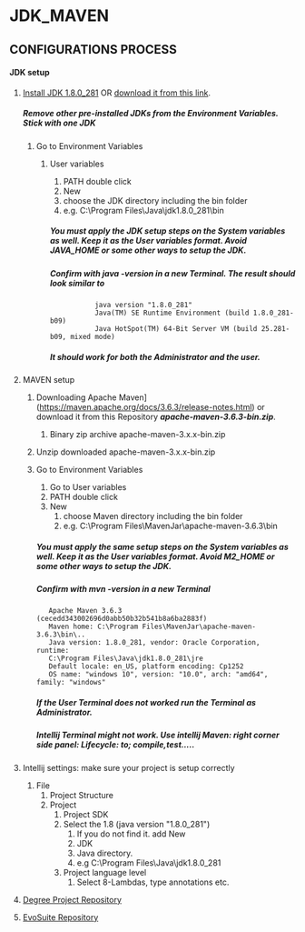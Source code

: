# JDK_MAVEN
## CONFIGURATIONS PROCESS

  #### JDK setup
1. [Install JDK 1.8.0_281](https://www.oracle.com/java/technologies/javase/8u281-relnotes.html) OR [download it from this link](https://1drv.ms/u/s!AmGvpLcnczUeiqRpLuU-2wAbGqAThA?e=aksvTG). 
      ##### Remove other pre-installed JDKs from the Environment Variables. Stick with one JDK 
   
    1. Go to Environment Variables
        1. User variables
           
              1. PATH double click
              1. New  
              1. choose the JDK directory including the bin folder
              1. e.g. C:\Program Files\Java\jdk1.8.0_281\bin
              ##### You must apply the JDK setup steps on the **System variables** as well. Keep it as the User variables format. Avoid JAVA_HOME or some other ways to setup the JDK.
              ##### Confirm with java -version in a new Terminal. The result should look similar to
                       
                          java version "1.8.0_281"
                          Java(TM) SE Runtime Environment (build 1.8.0_281-b09)
                          Java HotSpot(TM) 64-Bit Server VM (build 25.281-b09, mixed mode)
              ##### It should work for both the  Administrator and the user.
             
1. MAVEN setup
      1. Downloading Apache Maven](https://maven.apache.org/docs/3.6.3/release-notes.html) or download it from this Repository ***apache-maven-3.6.3-bin.zip***.
            1. Binary zip archive apache-maven-3.x.x-bin.zip 
      1. Unzip downloaded apache-maven-3.x.x-bin.zip
      1. Go to Environment Variables
            1. Go to User variables
            1. PATH double click
            1. New  
                 1. choose Maven directory including the bin folder
                 1. e.g. C:\Program Files\MavenJar\apache-maven-3.6.3\bin
                    
            ##### You must apply the same setup steps on the **System variables** as well. Keep it as the User variables format. Avoid M2_HOME or some other ways to setup the JDK.
           ##### Confirm with mvn -version in a new Terminal
                Apache Maven 3.6.3 (cecedd343002696d0abb50b32b541b8a6ba2883f)
                Maven home: C:\Program Files\MavenJar\apache-maven-3.6.3\bin\..
                Java version: 1.8.0_281, vendor: Oracle Corporation, runtime: 
                C:\Program Files\Java\jdk1.8.0_281\jre
                Default locale: en_US, platform encoding: Cp1252
                OS name: "windows 10", version: "10.0", arch: "amd64", family: "windows"
                
           ##### If the User Terminal does not worked run the Terminal as Administrator.
           ##### Intellij Terminal might not work. Use intellij Maven: right corner side panel: Lifecycle: to; compile,test.....

1. Intellij settings: make sure your project is setup correctly
    1. File
        1. Project Structure
        1. Project
            1. Project SDK
            1. Select the 1.8 (java version "1.8.0_281")
                1. If you do not find it. add New
                1. JDK
                1. Java directory. 
                1. e.g C:\Program Files\Java\jdk1.8.0_281
            1. Project language level
                1. Select 8-Lambdas, type annotations etc.
                
1. [Degree Project Repository](#)

1. [EvoSuite Repository ](https://github.com/rqkohistani/EvoSuite)      
